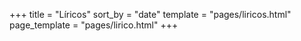 +++
title = "Líricos"
sort_by = "date"
template = "pages/liricos.html"
page_template = "pages/lirico.html"
+++
